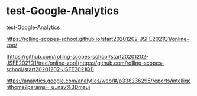 # test-Google-Analytics
test-Google-Analytics

https://rolling-scopes-school.github.io/start20201202-JSFE2021Q1/online-zoo/

[https://github.com/rolling-scopes-school/start20201202-JSFE2021Q1/tree/online-zoo](https://github.com/rolling-scopes-school/start20201202-JSFE2021Q1)

https://analytics.google.com/analytics/web/#/p338236295/reports/intelligenthome?params=_u..nav%3Dmaui
